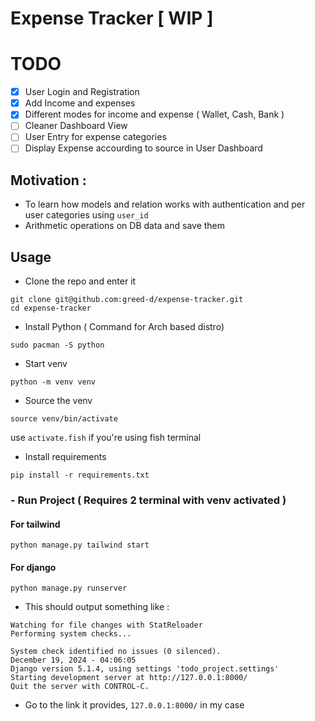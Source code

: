 # Expense Tracker [ WIP ]

# TODO
- [x] User Login and Registration
- [x] Add Income and expenses
- [x] Different modes for income and expense ( Wallet, Cash, Bank )
- [ ] Cleaner Dashboard View
- [ ] User Entry for expense categories
- [ ] Display Expense accourding to source in User Dashboard

## Motivation :
- To learn how models and relation works with authentication and per user categories using `user_id`
- Arithmetic operations on DB data and save them


## Usage
- Clone the repo and enter it
```
git clone git@github.com:greed-d/expense-tracker.git
cd expense-tracker
```

- Install Python ( Command for Arch based distro)
```
sudo pacman -S python
```
- Start venv 
```
python -m venv venv
```

- Source the venv
```
source venv/bin/activate
```
use `activate.fish` if you're using fish terminal

- Install requirements
```
pip install -r requirements.txt
```
### - Run Project ( Requires 2 terminal with venv activated )
#### For tailwind
```
python manage.py tailwind start
```
#### For django
```
python manage.py runserver
```
- This should output something like :
```
Watching for file changes with StatReloader
Performing system checks...

System check identified no issues (0 silenced).
December 19, 2024 - 04:06:05
Django version 5.1.4, using settings 'todo_project.settings'
Starting development server at http://127.0.0.1:8000/
Quit the server with CONTROL-C.
```
- Go to the link it provides, `127.0.0.1:8000/` in my case


